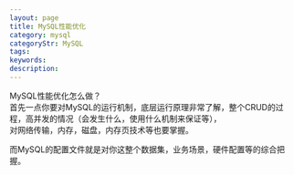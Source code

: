 ```yaml
---
layout: page
title: MySQL性能优化
category: mysql
categoryStr: MySQL
tags:
keywords:
description:
---
```


MySQL性能优化怎么做？  
首先一点你要对MySQL的运行机制，底层运行原理非常了解，整个CRUD的过程，高并发的情况（会发生什么，使用什么机制来保证等），  
对网络传输，内存，磁盘，内存页技术等也要掌握。  

而MySQL的配置文件就是对你这整个数据集，业务场景，硬件配置等的综合把握。  

































































